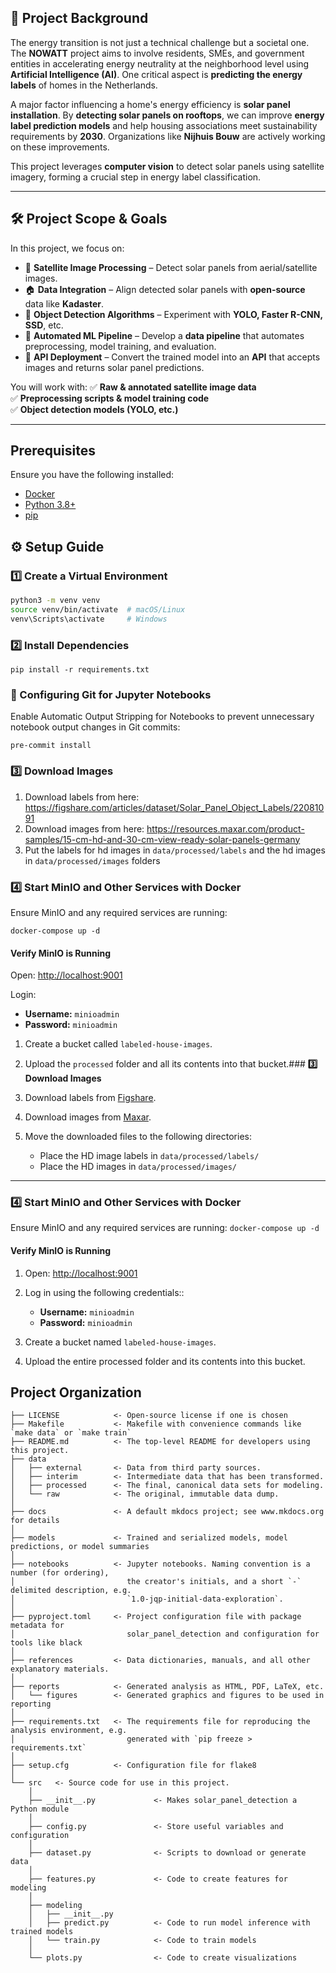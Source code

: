 ## 📌 Project Background

The energy transition is not just a technical challenge but a societal one. The **NOWATT** project aims to involve residents, SMEs, and government entities in accelerating energy neutrality at the neighborhood level using **Artificial Intelligence (AI)**. One critical aspect is **predicting the energy labels** of homes in the Netherlands.

A major factor influencing a home's energy efficiency is **solar panel installation**. By **detecting solar panels on rooftops**, we can improve **energy label prediction models** and help housing associations meet sustainability requirements by **2030**. Organizations like **Nijhuis Bouw** are actively working on these improvements.

This project leverages **computer vision** to detect solar panels using satellite imagery, forming a crucial step in energy label classification.

---

## 🛠️ Project Scope & Goals

In this project, we focus on:
- 📡 **Satellite Image Processing** – Detect solar panels from aerial/satellite images.
- 🏠 **Data Integration** – Align detected solar panels with **open-source** data like **Kadaster**.
- 🤖 **Object Detection Algorithms** – Experiment with **YOLO, Faster R-CNN, SSD**, etc.
- 🔄 **Automated ML Pipeline** – Develop a **data pipeline** that automates preprocessing, model training, and evaluation.
- 🚀 **API Deployment** – Convert the trained model into an **API** that accepts images and returns solar panel predictions.

You will work with:
✅ **Raw & annotated satellite image data**  
✅ **Preprocessing scripts & model training code**  
✅ **Object detection models (YOLO, etc.)**  

---

## Prerequisites

Ensure you have the following installed:

- [Docker](https://docs.docker.com/get-docker/)
- [Python 3.8+](https://www.python.org/downloads/)
- [pip](https://pip.pypa.io/en/stable/)


## ⚙️ Setup Guide



### **1️⃣ Create a Virtual Environment**
```bash
python3 -m venv venv
source venv/bin/activate  # macOS/Linux
venv\Scripts\activate     # Windows
```

### **2️⃣ Install Dependencies**
```
pip install -r requirements.txt
```

### **🛑 Configuring Git for Jupyter Notebooks**
Enable Automatic Output Stripping for Notebooks to prevent unnecessary notebook output changes in Git commits:
```
pre-commit install
```

### **3️⃣ Download Images**

1. Download labels from here: https://figshare.com/articles/dataset/Solar_Panel_Object_Labels/22081091
2. Download images from here: https://resources.maxar.com/product-samples/15-cm-hd-and-30-cm-view-ready-solar-panels-germany
3. Put the labels for hd images in `data/processed/labels` and the hd images in `data/processed/images` folders


### **4️⃣ Start MinIO and Other Services with Docker**  
Ensure MinIO and any required services are running:  
```
docker-compose up -d  
```

#### **Verify MinIO is Running**  
Open: [http://localhost:9001](http://localhost:9001)  

Login:  
- **Username:** `minioadmin`  
- **Password:** `minioadmin`  

1. Create a bucket called `labeled-house-images`.
2. Upload the `processed` folder and all its contents into that bucket.### **3️⃣ Download Images**

1. Download labels from [Figshare](https://figshare.com/articles/dataset/Solar_Panel_Object_Labels/22081091).
2. Download images from [Maxar](https://resources.maxar.com/product-samples/15-cm-hd-and-30-cm-view-ready-solar-panels-germany).
3. Move the downloaded files to the following directories:
   - Place the HD image labels in `data/processed/labels/`
   - Place the HD images in `data/processed/images/`

---

### **4️⃣ Start MinIO and Other Services with Docker**  
Ensure MinIO and any required services are running: `docker-compose up -d`


#### **Verify MinIO is Running**  
1. Open: [http://localhost:9001](http://localhost:9001)  

2. Log in using the following credentials::  
   - **Username:** `minioadmin`
   - **Password:** `minioadmin`

3. Create a bucket named `labeled-house-images`.
4. Upload the entire processed folder and its contents into this bucket.

## Project Organization

```
├── LICENSE            <- Open-source license if one is chosen
├── Makefile           <- Makefile with convenience commands like `make data` or `make train`
├── README.md          <- The top-level README for developers using this project.
├── data
│   ├── external       <- Data from third party sources.
│   ├── interim        <- Intermediate data that has been transformed.
│   ├── processed      <- The final, canonical data sets for modeling.
│   └── raw            <- The original, immutable data dump.
│
├── docs               <- A default mkdocs project; see www.mkdocs.org for details
│
├── models             <- Trained and serialized models, model predictions, or model summaries
│
├── notebooks          <- Jupyter notebooks. Naming convention is a number (for ordering),
│                         the creator's initials, and a short `-` delimited description, e.g.
│                         `1.0-jqp-initial-data-exploration`.
│
├── pyproject.toml     <- Project configuration file with package metadata for 
│                         solar_panel_detection and configuration for tools like black
│
├── references         <- Data dictionaries, manuals, and all other explanatory materials.
│
├── reports            <- Generated analysis as HTML, PDF, LaTeX, etc.
│   └── figures        <- Generated graphics and figures to be used in reporting
│
├── requirements.txt   <- The requirements file for reproducing the analysis environment, e.g.
│                         generated with `pip freeze > requirements.txt`
│
├── setup.cfg          <- Configuration file for flake8
│
└── src   <- Source code for use in this project.
    │
    ├── __init__.py             <- Makes solar_panel_detection a Python module
    │
    ├── config.py               <- Store useful variables and configuration
    │
    ├── dataset.py              <- Scripts to download or generate data
    │
    ├── features.py             <- Code to create features for modeling
    │
    ├── modeling                
    │   ├── __init__.py 
    │   ├── predict.py          <- Code to run model inference with trained models          
    │   └── train.py            <- Code to train models
    │
    └── plots.py                <- Code to create visualizations
```

